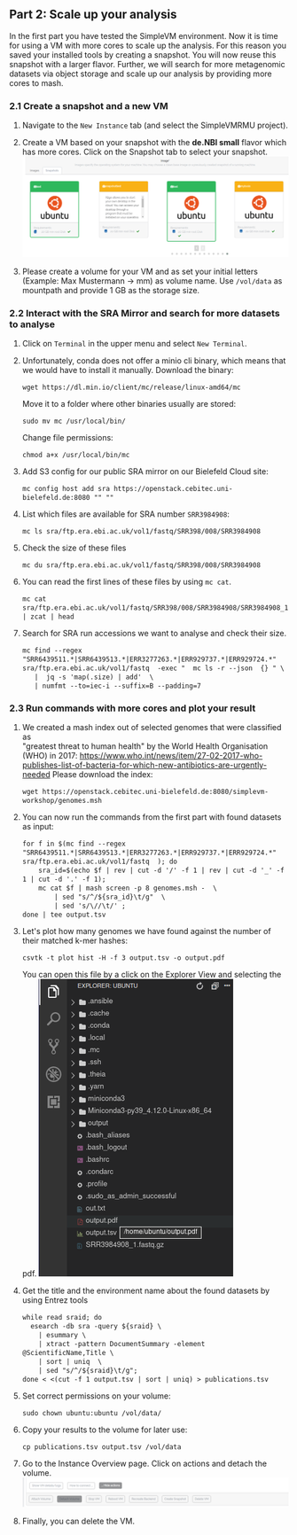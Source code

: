 ## Part 2: Scale up your analysis

In the first part you have tested the SimpleVM environment. Now it is time
for using a VM with more cores to scale up the analysis. For this reason you 
saved your installed tools by creating a snapshot. You will now reuse
this snapshot with a larger flavor.
Further, we will search for more metagenomic datasets via object storage
and scale up our analysis by providing more cores to mash.

### 2.1 Create a snapshot and a new VM

1. Navigate to the `New Instance` tab (and select the SimpleVMRMU project).

2. Create a VM based on your snapshot with the **de.NBI small** flavor
   which has more cores. Click on the Snapshot tab to select your snapshot.
   ![](figures/startsnap.png)

3. Please create a volume for your VM and as set your 
   initial letters (Example: Max Mustermann -> mm) as volume name. 
   Use `/vol/data` as mountpath and provide 1 GB as the storage size.

### 2.2 Interact with the SRA Mirror and search for more datasets to analyse

1. Click on `Terminal` in the upper menu and select `New Terminal`.

2. Unfortunately, conda does not offer a minio cli binary,
   which means that we would have to install it manually.
   Download the binary:
   ```
   wget https://dl.min.io/client/mc/release/linux-amd64/mc
   ```
   Move it to a folder where other binaries usually are stored:
   ```
   sudo mv mc /usr/local/bin/
   ```
   Change file permissions:
   ```
   chmod a+x /usr/local/bin/mc
   ```

3. Add S3 config for our public SRA mirror on our Bielefeld Cloud site:
   ```
   mc config host add sra https://openstack.cebitec.uni-bielefeld.de:8080 "" ""
   ```

4. List which files are available for SRA number `SRR3984908`:
   ```
   mc ls sra/ftp.era.ebi.ac.uk/vol1/fastq/SRR398/008/SRR3984908
   ```

5. Check the size of these files
   ```
   mc du sra/ftp.era.ebi.ac.uk/vol1/fastq/SRR398/008/SRR3984908
   ```

6. You can read the first lines of these files by using `mc cat`.
   ```
   mc cat sra/ftp.era.ebi.ac.uk/vol1/fastq/SRR398/008/SRR3984908/SRR3984908_1.fastq.gz | zcat | head
   ```

7. Search for SRA run accessions we want to analyse and check their size.
   ```
   mc find --regex "SRR6439511.*|SRR6439513.*|ERR3277263.*|ERR929737.*|ERR929724.*"  sra/ftp.era.ebi.ac.uk/vol1/fastq  -exec "  mc ls -r --json  {} " \
      |  jq -s 'map(.size) | add'  \
      | numfmt --to=iec-i --suffix=B --padding=7
   ```

### 2.3 Run commands with more cores and plot your result

1. We created a mash index out of selected genomes that were classified as  
   "greatest threat to human health" by the World Health Organisation (WHO)
   in 2017: https://www.who.int/news/item/27-02-2017-who-publishes-list-of-bacteria-for-which-new-antibiotics-are-urgently-needed 
   Please download the index:
   ```
   wget https://openstack.cebitec.uni-bielefeld.de:8080/simplevm-workshop/genomes.msh
   ```

2. You can now run the commands from the first part with found datasets as input:
   ```
   for f in $(mc find --regex "SRR6439511.*|SRR6439513.*|ERR3277263.*|ERR929737.*|ERR929724.*" sra/ftp.era.ebi.ac.uk/vol1/fastq  ); do 
       sra_id=$(echo $f | rev | cut -d '/' -f 1 | rev | cut -d '_' -f 1 | cut -d '.' -f 1);
       mc cat $f | mash screen -p 8 genomes.msh -  \
           | sed "s/^/${sra_id}\t/g"  \
           | sed 's/\//\t/' ;
   done | tee output.tsv
   ```

3. Let's plot how many genomes we have found against the number of their matched k-mer hashes:
   ```
   csvtk -t plot hist -H -f 3 output.tsv -o output.pdf
   ```
   You can open this file by a click on the Explorer View and selecting the pdf. 
   ![](figures/openpdf.png)

4. Get the title and the environment name about the found datasets by using Entrez tools
   ```
   while read sraid; do  
     esearch -db sra -query ${sraid} \
       | esummary \
       | xtract -pattern DocumentSummary -element @ScientificName,Title \
       | sort | uniq  \
       | sed "s/^/${sraid}\t/g"; 
   done < <(cut -f 1 output.tsv | sort | uniq) > publications.tsv
   ```

5. Set correct permissions on your volume:
   ```
   sudo chown ubuntu:ubuntu /vol/data/
   ```

6. Copy your results to the volume for later use:
   ```
   cp publications.tsv output.tsv /vol/data
   ```

7. Go to the Instance Overview page. Click on actions and detach the volume.
   ![](figures/detachvolume.png)

8. Finally, you can delete the VM.
